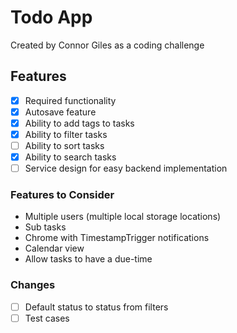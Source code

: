 # Todo App

Created by Connor Giles as a coding challenge

## Features

- [x] Required functionality
- [x] Autosave feature
- [x] Ability to add tags to tasks
- [x] Ability to filter tasks
- [ ] Ability to sort tasks
- [x] Ability to search tasks
- [ ] Service design for easy backend implementation

### Features to Consider

- Multiple users (multiple local storage locations)
- Sub tasks
- Chrome with TimestampTrigger notifications
- Calendar view
- Allow tasks to have a due-time

### Changes

- [ ] Default status to status from filters
- [ ] Test cases
